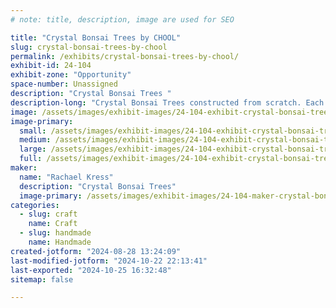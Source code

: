 ```yaml
---
# note: title, description, image are used for SEO

title: "Crystal Bonsai Trees by CHOOL"
slug: crystal-bonsai-trees-by-chool
permalink: /exhibits/crystal-bonsai-trees-by-chool/
exhibit-id: 24-104
exhibit-zone: "Opportunity"
space-number: Unassigned
description: "Crystal Bonsai Trees "
description-long: "Crystal Bonsai Trees constructed from scratch. Each piece is unique. "
image: /assets/images/exhibit-images/24-104-exhibit-crystal-bonsai-trees-by-chool-inbound6410300881970778620-large.png
image-primary: 
  small: /assets/images/exhibit-images/24-104-exhibit-crystal-bonsai-trees-by-chool-inbound6410300881970778620-small.png
  medium: /assets/images/exhibit-images/24-104-exhibit-crystal-bonsai-trees-by-chool-inbound6410300881970778620-medium.png
  large: /assets/images/exhibit-images/24-104-exhibit-crystal-bonsai-trees-by-chool-inbound6410300881970778620-large.png
  full: /assets/images/exhibit-images/24-104-exhibit-crystal-bonsai-trees-by-chool-inbound6410300881970778620-full.png
maker: 
  name: "Rachael Kress"
  description: "Crystal Bonsai Trees"
  image-primary: /assets/images/exhibit-images/24-104-maker-crystal-bonsai-trees-by-chool-inbound5022393746232688270-medium.png
categories: 
  - slug: craft
    name: Craft
  - slug: handmade
    name: Handmade
created-jotform: "2024-08-28 13:24:09"
last-modified-jotform: "2024-10-22 22:13:41"
last-exported: "2024-10-25 16:32:48"
sitemap: false

---
```

